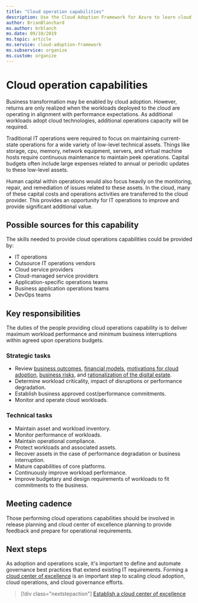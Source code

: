 ```yaml
---
title: "Cloud operation capabilities"
description: Use the Cloud Adoption Framework for Azure to learn cloud operation capabilities and allow IT operations to improve and provide additional value.
author: BrianBlanchard
ms.author: brblanch
ms.date: 09/10/2019
ms.topic: article
ms.service: cloud-adoption-framework
ms.subservice: organize
ms.custom: organize
---
```


# Cloud operation capabilities

Business transformation may be enabled by cloud adoption. However, returns are only realized when the workloads deployed to the cloud are operating in alignment with performance expectations. As additional workloads adopt cloud technologies, additional operations capacity will be required.

Traditional IT operations were required to focus on maintaining current-state operations for a wide variety of low-level technical assets. Things like storage, cpu, memory, network equipment, servers, and virtual machine hosts require continuous maintenance to maintain peek operations. Capital budgets often include large expenses related to annual or periodic updates to these low-level assets.

 Human capital within operations would also focus heavily on the monitoring, repair, and remediation of issues related to these assets. In the cloud, many of these capital costs and operations activities are transferred to the cloud provider. This provides an opportunity for IT operations to improve and provide significant additional value.

## Possible sources for this capability

The skills needed to provide cloud operations capabilities could be provided by:

- IT operations
- Outsource IT operations vendors
- Cloud service providers
- Cloud-managed service providers
- Application-specific operations teams
- Business application operations teams
- DevOps teams

## Key responsibilities

The duties of the people providing cloud operations capability is to deliver maximum workload performance and minimum business interruptions within agreed upon operations budgets.

### Strategic tasks

- Review [business outcomes](../strategy/business-outcomes/index.md), [financial models](../strategy/financial-models.md), [motivations for cloud adoption](../strategy/motivations.md), [business risks](../govern/policy-compliance/risk-tolerance.md), and [rationalization of the digital estate](../digital-estate/index.md).
- Determine workload criticality, impact of disruptions or performance degradation.
- Establish business approved cost/performance commitments.
- Monitor and operate cloud workloads.

### Technical tasks

- Maintain asset and workload inventory.
- Monitor performance of workloads.
- Maintain operational compliance.
- Protect workloads and associated assets.
- Recover assets in the case of performance degradation or business interruption.
- Mature capabilities of core platforms.
- Continuously improve workload performance.
- Improve budgetary and design requirements of workloads to fit commitments to the business.

## Meeting cadence

Those performing cloud operations capabilities should be involved in release planning and cloud center of excellence planning to provide feedback and prepare for operational requirements.

## Next steps

As adoption and operations scale, it's important to define and automate governance best practices that extend existing IT requirements. Forming a [cloud center of excellence](./cloud-center-of-excellence.md) is an important step to scaling cloud adoption, cloud operations, and cloud governance efforts.

> [!div class="nextstepaction"]
> [Establish a cloud center of excellence](./cloud-center-of-excellence.md)
